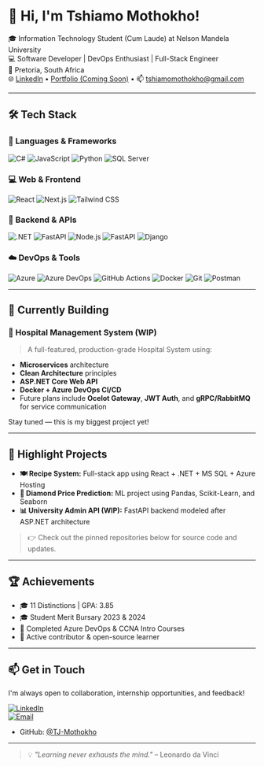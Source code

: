 # 👋 Hi, I'm Tshiamo Mothokho!

🎓 Information Technology Student (Cum Laude) at Nelson Mandela University  
💻 Software Developer | DevOps Enthusiast | Full-Stack Engineer  
📍 Pretoria, South Africa  
🌐 [LinkedIn](https://linkedin.com/in/tj-mothokho) • [Portfolio (Coming Soon)](#) • 📫 tshiamomothokho@gmail.com

---

## 🛠 Tech Stack

### 🚀 Languages & Frameworks
![C#](https://img.shields.io/badge/C%23-239120?style=flat-square&logo=c-sharp&logoColor=white)
![JavaScript](https://img.shields.io/badge/JavaScript-F7DF1E?style=flat-square&logo=javascript&logoColor=black)
![Python](https://img.shields.io/badge/Python-3776AB?style=flat-square&logo=python&logoColor=white)
![SQL Server](https://img.shields.io/badge/SQL%20Server-CC2927?style=flat-square&logo=microsoft-sql-server&logoColor=white)

### 💻 Web & Frontend
![React](https://img.shields.io/badge/React-61DAFB?style=flat-square&logo=react&logoColor=black)
![Next.js](https://img.shields.io/badge/Next.js-000000?style=flat-square&logo=next.js&logoColor=white)
![Tailwind CSS](https://img.shields.io/badge/Tailwind-06B6D4?style=flat-square&logo=tailwind-css&logoColor=white)

### 🧱 Backend & APIs
![.NET](https://img.shields.io/badge/.NET-512BD4?style=flat-square&logo=dotnet&logoColor=white)
![FastAPI](https://img.shields.io/badge/FastAPI-009688?style=flat-square&logo=fastapi&logoColor=white)
![Node.js](https://img.shields.io/badge/Node.js-339933?style=flat-square&logo=node.js&logoColor=white)
![FastAPI](https://img.shields.io/badge/FastAPI-009688?style=flat-square&logo=fastapi&logoColor=white)
![Django](https://img.shields.io/badge/Django-092E20?style=flat-square&logo=django)

### ☁️ DevOps & Tools
![Azure](https://img.shields.io/badge/Azure-0078D4?style=flat-square&logo=microsoft-azure&logoColor=white)
![Azure DevOps](https://img.shields.io/badge/Azure%20DevOps-0078D7?style=flat-square&logo=azure-devops&logoColor=white)
![GitHub Actions](https://img.shields.io/badge/GitHub%20Actions-2088FF?style=flat-square&logo=github-actions&logoColor=white)
![Docker](https://img.shields.io/badge/Docker-2496ED?style=flat-square&logo=docker&logoColor=white)
![Git](https://img.shields.io/badge/Git-F05032?style=flat-square&logo=git&logoColor=white)
![Postman](https://img.shields.io/badge/Postman-FF6C37?style=flat-square&logo=postman&logoColor=white)

---

## 🚧 Currently Building

### 🏥 Hospital Management System (WIP)
> A full-featured, production-grade Hospital System using:
- **Microservices** architecture
- **Clean Architecture** principles
- **ASP.NET Core Web API**
- **Docker + Azure DevOps CI/CD**
- Future plans include **Ocelot Gateway**, **JWT Auth**, and **gRPC/RabbitMQ** for service communication

Stay tuned — this is my biggest project yet!

---

## 📂 Highlight Projects

- **🍽 Recipe System:** Full-stack app using React + .NET + MS SQL + Azure Hosting  
- **💎 Diamond Price Prediction:** ML project using Pandas, Scikit-Learn, and Seaborn  
- **📊 University Admin API (WIP):** FastAPI backend modeled after ASP.NET architecture

> 👉 Check out the pinned repositories below for source code and updates.

---

## 🏆 Achievements

- 🎓 11 Distinctions | GPA: 3.85  
- 🎓 Student Merit Bursary 2023 & 2024  
- 📜 Completed Azure DevOps & CCNA Intro Courses  
- 🏅 Active contributor & open-source learner

---

## 📫 Get in Touch

I'm always open to collaboration, internship opportunities, and feedback!

[![LinkedIn](https://img.shields.io/badge/LinkedIn-blue?style=for-the-badge&logo=linkedin)](https://www.linkedin.com/in/tj-mothokho)  
[![Email](https://img.shields.io/badge/Email-D14836?style=for-the-badge&logo=gmail&logoColor=white)](mailto:tshiamomothokho@email.com)
- GitHub: [@TJ-Mothokho](https://github.com/TJ-Mothokho)

---

> 💡 _"Learning never exhausts the mind."_ – Leonardo da Vinci
